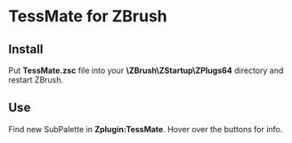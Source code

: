 # TessMate for ZBrush

## Install
Put **TessMate.zsc** file into your **\\ZBrush\ZStartup\ZPlugs64** directory and restart ZBrush.

## Use
Find new SubPalette in **Zplugin:TessMate**. Hover over the buttons for info.
